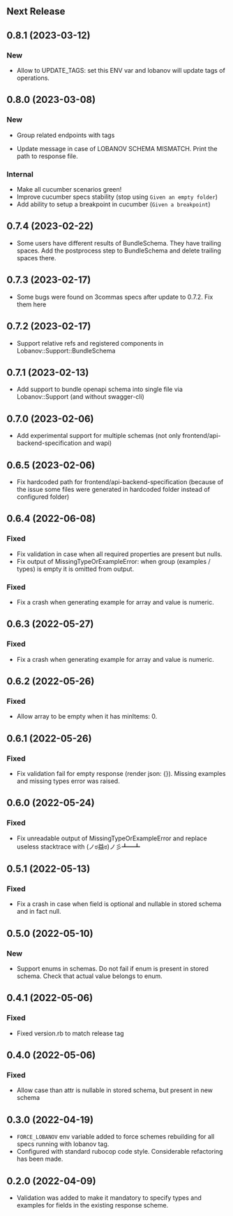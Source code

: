 ## Next Release

## 0.8.1 (2023-03-12)
### New
* Allow to UPDATE_TAGS:
set this ENV var and lobanov will update tags of operations.

## 0.8.0 (2023-03-08)
### New
* Group related endpoints with tags

* Update message in case of LOBANOV SCHEMA MISMATCH. 
Print the path to response file.

### Internal
* Make all cucumber scenarios green!
* Improve cucumber specs stability (stop using `Given an empty folder`)
* Add ability to setup a breakpoint in cucumber (`Given a breakpoint`)

## 0.7.4 (2023-02-22)

* Some users have different results of BundleSchema. They have trailing spaces. 
Add the postprocess step to BundleSchema and delete trailing spaces there.

## 0.7.3 (2023-02-17)

* Some bugs were found on 3commas specs after update to 0.7.2. Fix them here 

## 0.7.2 (2023-02-17)

* Support relative refs and registered components in Lobanov::Support::BundleSchema

## 0.7.1 (2023-02-13)

* Add support to bundle openapi schema into single file via Lobanov::Support (and without swagger-cli)

## 0.7.0 (2023-02-06)

* Add experimental support for multiple schemas (not only frontend/api-backend-specification and wapi)

## 0.6.5 (2023-02-06)

* Fix hardcoded path for frontend/api-backend-specification  (because of the issue some files were generated in hardcoded folder instead of configured folder)

## 0.6.4 (2022-06-08)

### Fixed

* Fix validation in case when all required properties are present but nulls.
* Fix output of MissingTypeOrExampleError: when group (examples / types) is empty it is omitted from output.

### Fixed

* Fix a crash when generating example for array and value is numeric.

## 0.6.3 (2022-05-27)

### Fixed

* Fix a crash when generating example for array and value is numeric.

## 0.6.2 (2022-05-26)

### Fixed

* Allow array to be empty when it has minItems: 0.

## 0.6.1 (2022-05-26)

### Fixed

* Fix validation fail for empty response (render json: {}). Missing examples and missing types error was raised.

## 0.6.0 (2022-05-24)

### Fixed

* Fix unreadable output of MissingTypeOrExampleError and replace useless stacktrace with (ノಠ益ಠ)ノ彡┻━┻

## 0.5.1 (2022-05-13)

### Fixed

* Fix a crash in case when field is optional and nullable in stored schema and in fact null.

## 0.5.0 (2022-05-10)

### New

* Support enums in schemas. Do not fail if enum is present in stored schema. Check that actual value belongs to enum.

## 0.4.1 (2022-05-06)

### Fixed

* Fixed version.rb to match release tag

## 0.4.0 (2022-05-06)

### Fixed

* Allow case than attr is nullable in stored schema, but present in new schema

## 0.3.0 (2022-04-19)

* `FORCE_LOBANOV` env variable added to force schemes rebuilding for all specs running with lobanov tag.
* Configured with standard rubocop code style. Considerable refactoring has been made.

## 0.2.0 (2022-04-09)

* Validation was added to make it mandatory to specify types and examples for fields in the existing response scheme.
